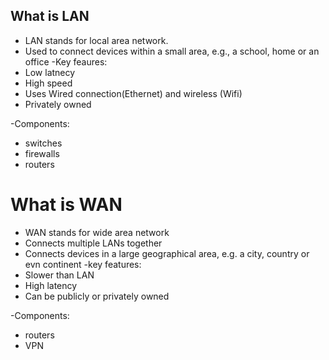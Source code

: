 ## What is LAN

- LAN stands for local area network. 
- Used to connect devices within a small area, e.g., a school, home or an office
-Key feaures:
- Low latnecy
- High speed
- Uses Wired connection(Ethernet) and wireless (Wifi)
- Privately owned

-Components:
- switches
- firewalls
- routers


# What is WAN

- WAN stands for wide area network
- Connects multiple LANs together
- Connects devices in a large geographical area, e.g. a city, country or evn continent
-key features:
- Slower than LAN
- High latency
- Can be publicly or privately owned

-Components:
- routers
- VPN 